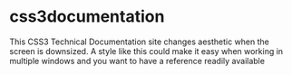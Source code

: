 # css3documentation
This CSS3 Technical Documentation site changes aesthetic when the screen is downsized. A style like this could make it easy when working in multiple windows and you want to have a reference readily available
